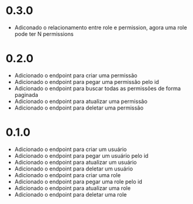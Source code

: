 # 0.3.0
- Adiconado o relacionamento entre role e permission, agora uma role pode ter N permissions

# 0.2.0
- Adicionado o endpoint para criar uma permissão
- Adicionado o endpoint para pegar uma permissão pelo id
- Adicionado o endpoint para buscar todas as permissões de forma paginada
- Adicionado o endpoint para atualizar uma permissão
- Adicionado o endpoint para deletar uma permissão

# 0.1.0
- Adicionado o endpoint para criar um usuário
- Adicionado o endpoint para pegar um usuário pelo id
- Adicionado o endpoint para atualizar um usuário
- Adicionado o endpoint para deletar um usuário
- Adicionado o endpoint para criar uma role
- Adicionado o endpoint para pegar uma role pelo id
- Adicionado o endpoint para atualizar uma role
- Adicionado o endpoint para deletar uma role